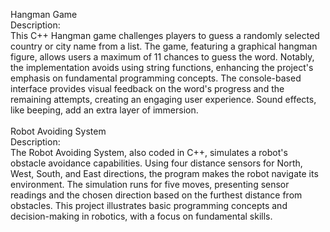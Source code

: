 Hangman Game
<br>
Description:
<br>
This C++ Hangman game challenges players to guess a randomly selected country or city name from a list. The game, featuring a graphical hangman figure, allows users a maximum of 11 chances to guess the word. Notably, the implementation avoids using string functions, enhancing the project's emphasis on fundamental programming concepts. The console-based interface provides visual feedback on the word's progress and the remaining attempts, creating an engaging user experience. Sound effects, like beeping, add an extra layer of immersion.
<br>
<br>
Robot Avoiding System
<br>
Description:
<br>
The Robot Avoiding System, also coded in C++, simulates a robot's obstacle avoidance capabilities. Using four distance sensors for North, West, South, and East directions, the program makes the robot navigate its environment. The simulation runs for five moves, presenting sensor readings and the chosen direction based on the furthest distance from obstacles. This project illustrates basic programming concepts and decision-making in robotics, with a focus on fundamental skills.